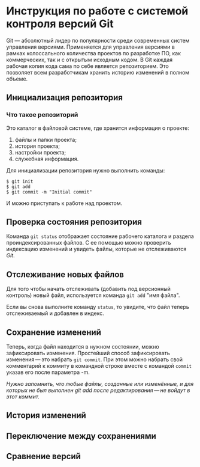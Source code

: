 # **Инструкция по работе с системой контроля версий Git**

Git — абсолютный лидер по популярности среди современных систем управления версиями. Применяется для управления версиями в рамках колоссального количества проектов по разработке ПО, как коммерческих, так и с открытым исходным кодом. В Git каждая рабочая копия кода сама по себе является репозиторием. Это позволяет всем разработчикам хранить историю изменений в полном объеме.

## Инициализация репозитория
### Что такое репозиторий
Это каталог в файловой системе, где хранится информация о проекте:
1. файлы и папки проекта;
2. история проекта;
3. настройки проекта;
4. служебная информация.

Для инициализации репозитория нужно выполнить команды: 
```
$ git init
$ git add
$ git commit -m "Initial commit"
```
И можно приступать к работе над проектом.

## Проверка состояния репозитория
Команда `git status` отображает состояние рабочего каталога и раздела проиндексированных файлов. С ее помощью можно проверить индексацию изменений и увидеть файлы, которые не отслеживаются *Git*.
## Отслеживание новых файлов
Для того чтобы начать отслеживать (добавить под версионный контроль) новый файл, используется команда `git add` "имя файла". 

Если вы снова выполните команду `status`, то увидите, что файл теперь отслеживаемый и добавлен в индекс.
## Сохранение изменений
Теперь, когда файл находится в нужном состоянии, можно зафиксировать изменения. 
Простейший способ зафиксировать изменения — это набрать `git commit`. При этом можно набрать свой комментарий к коммиту в командной строке вместе с командой `commit` указав его после параметра -m.

*Нужно запомнить, что любые файлы, созданные или изменённые, и для которых не был выполнен git add после редактирования — не войдут в этот коммит.*

## История изменений 

## Переключение между сохранениями

## Сравнение версий 